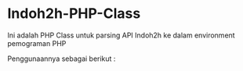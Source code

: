 # Indoh2h-PHP-Class


Ini adalah PHP Class untuk parsing API Indoh2h ke dalam environment pemograman PHP

Penggunaannya sebagai berikut :
